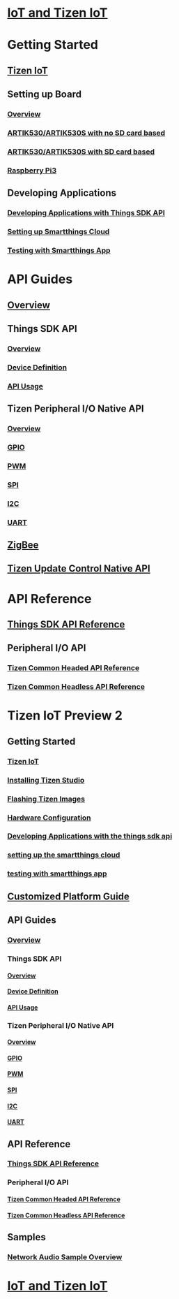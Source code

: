 # [IoT and Tizen IoT](/iot/index.md)

# Getting Started
## [Tizen IoT](/iot/getting-started/overview.md)
## Setting up Board
### [Overview](/iot/getting-started/setting-up-board.md)
### [ARTIK530/ARTIK530S with no SD card based](/iot/getting-started/artik-no-sd-5.0.md)
### [ARTIK530/ARTIK530S with SD card based](/iot/getting-started/artik-sd-5.0.md)
### [Raspberry Pi3](/iot/getting-started/rpi3-5.0.md)
## Developing Applications
### [Developing Applications with Things SDK API](/iot/getting-started/things-app-development-5.0.md)
### [Setting up Smartthings Cloud](/iot/getting-started/things-cloud-setup.md)
### [Testing with Smartthings App](/iot/getting-started/cloud-app-test.md)

# API Guides
## [Overview](/iot/guides/iot-api.md)
## Things SDK API
### [Overview](/iot/guides/things-api-5.0.md)
### [Device Definition](/iot/guides/things-api-device-5.0.md)
### [API Usage](/iot/guides/things-api-guide-5.0.md)
## Tizen Peripheral I/O Native API
### [Overview](/iot/guides/peripheral-io-api.md)
### [GPIO](/iot/guides/peripheral-io-api-gpio.md)
### [PWM](/iot/guides/peripheral-io-api-pwm.md)
### [SPI](/iot/guides/peripheral-io-api-spi.md)
### [I2C](/iot/guides/peripheral-io-api-i2c.md)
### [UART](/iot/guides/peripheral-io-api-uart.md)
## [ZigBee](/iot/guides/zigbee.md)
## [Tizen Update Control Native API](/iot/guides/update-control-api.md)

# API Reference
## [Things SDK API Reference](https://developer.tizen.org/dev-guide/things-sdk/latest)
## Peripheral I/O API
### [Tizen Common Headed API Reference](https://developer.tizen.org/dev-guide/tizen-iot-headed/latest)
### [Tizen Common Headless API Reference](https://developer.tizen.org/dev-guide/tizen-iot-headless/latest)

# Tizen IoT Preview 2

## Getting Started
### [Tizen IoT](/iot/preview2/getting-started/overview.md)
### [Installing Tizen Studio](/iot/preview2/getting-started/tizen-studio-install.md)
### [Flashing Tizen Images](/iot/preview2/getting-started/tizen-image-download-flash.md)
### [Hardware Configuration](/iot/preview2/getting-started/hardware-configuration.md)
### [Developing Applications with the things sdk api](/iot/preview2/getting-started/things-app-development.md)
### [setting up the smartthings cloud](/iot/preview2/getting-started/things-cloud-setup.md)
### [testing with smartthings app](/iot/preview2/getting-started/cloud-app-test.md)

## [Customized Platform Guide](/iot/preview2/customized-platform/overview.md)

## API Guides
### [Overview](/iot/preview2/guides/iot-api.md)
### Things SDK API
#### [Overview](/iot/preview2/guides/things-api.md)
#### [Device Definition](/iot/preview2/guides/things-api-device.md)
#### [API Usage](/iot/preview2/guides/things-api-guide.md)
### Tizen Peripheral I/O Native API
#### [Overview](/iot/preview2/guides/peripheral-io-api.md)
#### [GPIO](/iot/preview2/guides/peripheral-io-api-gpio.md)
#### [PWM](/iot/preview2/guides/peripheral-io-api-pwm.md)
#### [SPI](/iot/preview2/guides/peripheral-io-api-spi.md)
#### [I2C](/iot/preview2/guides/peripheral-io-api-i2c.md)
#### [UART](/iot/preview2/guides/peripheral-io-api-uart.md)

## API Reference
### [Things SDK API Reference](https://developer.tizen.org/dev-guide/things-sdk/4.0)
### Peripheral I/O API
#### [Tizen Common Headed API Reference](https://developer.tizen.org/dev-guide/tizen-iot-headed/4.0)
#### [Tizen Common Headless API Reference](https://developer.tizen.org/dev-guide/tizen-iot-headless/4.0)

## Samples
### [Network Audio Sample Overview](/iot/preview2/sample/iot-sample.md)

# [IoT and Tizen IoT](/iot/iot-partners/index.md)